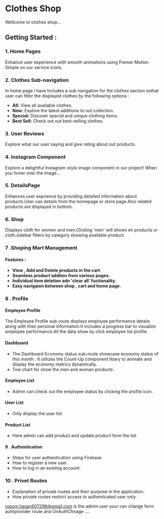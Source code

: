 # Clothes Shop
Wellcome to clothes shop...

## Getting Started : 

### 1. Home Pages
 Enhance user experience with smooth animations using Fremer Motion Simple on our service icons.
 
### 2. Clothes Sub-navigation

In home page i have includes a sub navigation for the clothes section sothat user can filter the displayed clothes by the following options  : 

- **All:** View all available clothes.
- **New:** Explore the latest additions to out collection.
- **Special:** Discover special and unique clothing items.
- **Best Sell:** Check out out best-selling clothes.

### 3. User Reviews

Explore what our user saying and give rating about out products. 

### 4. Instagram Component

Explore a delightful Instagram-style image component in our project! When you hover over the image...


### 5. DetailsPage

Enhances user exprience by providing detailed information about products.User can details from the homepage or store page.Also related products are displayed in bottom.

### 6. Shop


Displays cloth for women and men.Clicking 'men' will shows en products or cloth.sidebar filters by category showing available product. 

### 7 .Shoping Mart Management

#### Features : 
 - **View , Add and Delete products in the cart**.
 - **Seamless product additon from various pages.**
 - **Individual item deletion adn 'clear all' fuctionality.**
 - **Easy navigaion between shop , cart and home page.**

### 8 . Profile

#### Employee Profile

The Employee Profile sub-route displays employee performance details along with their personal information.It includes a progress bar to visualize employee performance.All the data show by click employee list profile


#### Dashboard 

- The Dashboard Economy status sub-route showcase economy status of this month . It utilizes the Count-Up component libary to animate and display the economy metrics dynamically.
- Tow chart for show the men and woman products .

#### Employee List 
- Admin can check out the employee status by clicking the profile icon.
#### User List
- Only display the user list 
#### Product List 
- Here admin can add product and update product form the list 
#### 9 . Authentication 
- Steps for user authentication using Firebase
- How to register a new user .
- How to log in an existing account.

### 10 . Privet Routes 
- Explanation of private routes and their purpose in the application.
- How private routes restrict access to authenticated user only.


rupom.hasan607299@gmail.com is the admin  user 
your can change form authprovider route and OnAuthChnage .... 

